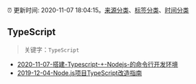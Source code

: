 :alarm_clock: 更新时间: 2020-11-07 18:04:15。[来源分类](../README.md)、[标签分类](../TAGS.md)、[时间分类](../TIMELINE.md)

## TypeScript


> 关键字：`TypeScript`



- [2020-11-07-搭建-Typescript-+-Nodejs-的命令行开发环境](https://juejin.im/post/6892359241974153230) 
- [2019-12-04-Node.js项目TypeScript改造指南](https://juejin.im/post/5de4867f51882573135415dd) 